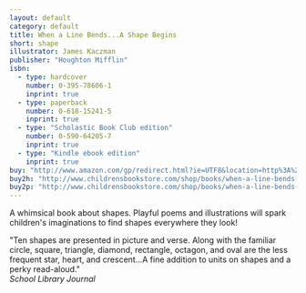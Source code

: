```yaml
---
layout: default
category: default
title: When a Line Bends...A Shape Begins
short: shape
illustrator: James Kaczman
publisher: "Houghton Mifflin"
isbn:
  - type: hardcover
    number: 0-395-78606-1
    inprint: true
  - type: paperback
    number: 0-618-15241-5
    inprint: true
  - type: "Scholastic Book Club edition"
    number: 0-590-64205-7
    inprint: true
  - type: "Kindle ebook edition"
    inprint: true
buy: "http://www.amazon.com/gp/redirect.html?ie=UTF8&location=http%3A%2F%2Fwww.amazon.com%2FWhen-Line-Bends-Shape-Begins%2Fdp%2F0618152415%3Fie%3DUTF8%26s%3Dbooks%26qid%3D1207817914%26sr%3D8-21&tag=rhondgowlegre-20&linkCode=ur2&camp=1789&creative=9325"
buy2h: "http://www.childrensbookstore.com/shop/books/when-a-line-bends-a-shape-begins-9780756908188/"
buy2p: "http://www.childrensbookstore.com/shop/books/when-a-line-bends-a-shape-begins-9780618152414/"
---
```


A whimsical book about shapes. Playful poems and illustrations will spark children's
imaginations to find shapes everywhere they look!

"Ten shapes are presented in picture and verse. Along with the familiar circle, square, triangle, diamond, rectangle, octagon, and oval are the less frequent star, heart, and crescent…A fine addition to units on shapes and a perky read-aloud."  
_School Library Journal_